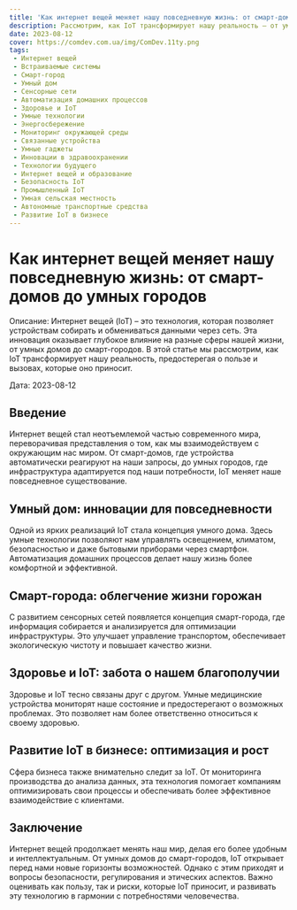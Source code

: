 ```yaml
---
title: 'Как интернет вещей меняет нашу повседневную жизнь: от смарт-домов до умных городов'
description: Рассмотрим, как IoT трансформирует нашу реальность – от умных домов до смарт-городов.
date: 2023-08-12
cover: https://comdev.com.ua/img/ComDev.11ty.png
tags:
 - Интернет вещей
 - Встраиваемые системы
 - Смарт-город
 - Умный дом
 - Сенсорные сети
 - Автоматизация домашних процессов
 - Здоровье и IoT
 - Умные технологии
 - Энергосбережение
 - Мониторинг окружающей среды
 - Связанные устройства
 - Умные гаджеты
 - Инновации в здравоохранении
 - Технологии будущего
 - Интернет вещей и образование
 - Безопасность IoT
 - Промышленный IoT
 - Умная сельская местность
 - Автономные транспортные средства
 - Развитие IoT в бизнесе
---
```


# Как интернет вещей меняет нашу повседневную жизнь: от смарт-домов до умных городов

Описание: Интернет вещей (IoT) – это технология, которая позволяет устройствам собирать и обмениваться данными через сеть. Эта инновация оказывает глубокое влияние на разные сферы нашей жизни, от умных домов до смарт-городов. В этой статье мы рассмотрим, как IoT трансформирует нашу реальность, предостерегая о пользе и вызовах, которые оно приносит.

Дата: 2023-08-12

## Введение

Интернет вещей стал неотъемлемой частью современного мира, переворачивая представления о том, как мы взаимодействуем с окружающим нас миром. От смарт-домов, где устройства автоматически реагируют на наши запросы, до умных городов, где инфраструктура адаптируется под наши потребности, IoT меняет наше повседневное существование.

## Умный дом: инновации для повседневности

Одной из ярких реализаций IoT стала концепция умного дома. Здесь умные технологии позволяют нам управлять освещением, климатом, безопасностью и даже бытовыми приборами через смартфон. Автоматизация домашних процессов делает нашу жизнь более комфортной и эффективной.

## Смарт-города: облегчение жизни горожан

С развитием сенсорных сетей появляется концепция смарт-города, где информация собирается и анализируется для оптимизации инфраструктуры. Это улучшает управление транспортом, обеспечивает экологическую чистоту и повышает качество жизни.

## Здоровье и IoT: забота о нашем благополучии

Здоровье и IoT тесно связаны друг с другом. Умные медицинские устройства мониторят наше состояние и предостерегают о возможных проблемах. Это позволяет нам более ответственно относиться к своему здоровью.

## Развитие IoT в бизнесе: оптимизация и рост

Сфера бизнеса также внимательно следит за IoT. От мониторинга производства до анализа данных, эта технология помогает компаниям оптимизировать свои процессы и обеспечивать более эффективное взаимодействие с клиентами.

## Заключение

Интернет вещей продолжает менять наш мир, делая его более удобным и интеллектуальным. От умных домов до смарт-городов, IoT открывает перед нами новые горизонты возможностей. Однако с этим приходят и вопросы безопасности, регулирования и этических аспектов. Важно оценивать как пользу, так и риски, которые IoT приносит, и развивать эту технологию в гармонии с потребностями человечества.
